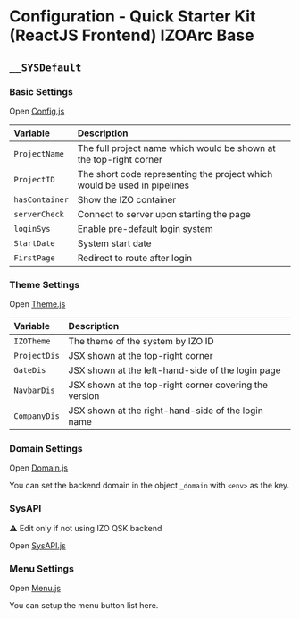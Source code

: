 # Configuration - Quick Starter Kit (**ReactJS** Frontend) **IZOArc Base**

## **`__SYSDefault`**

### **Basic Settings**
Open [Config.js](./src/__SYSDefault/Config.js)

| Variable | Description |
| :--- | :--- |
| `ProjectName` | The full project name which would be shown at the top-right corner |
| `ProjectID` | The short code representing the project which would be used in pipelines |
| `hasContainer` | Show the IZO container |
| `serverCheck` | Connect to server upon starting the page |
| `loginSys` | Enable pre-default login system |
| `StartDate` | System start date |
| `FirstPage` | Redirect to route after login |

### **Theme Settings**
Open [Theme.js](./src/__SYSDefault/Theme.js)

| Variable | Description |
| :--- | :--- |
| `IZOTheme` | The theme of the system by IZO ID |
| `ProjectDis` | JSX shown at the top-right corner |
| `GateDis` | JSX shown at the left-hand-side of the login page |
| `NavbarDis` | JSX shown at the top-right corner covering the version |
| `CompanyDis` | JSX shown at the right-hand-side of the login name |

### **Domain Settings** 
Open [Domain.js](./src/__SYSDefault/Domain.js)

You can set the backend domain in the object `_domain` with `<env>` as the key.

### **SysAPI** 
:warning: Edit only if not using IZO QSK backend

Open [SysAPI.js](./src/__SYSDefault/SysAPI.js)

### **Menu Settings**
Open [Menu.js](./src/__SYSDefault/Menu.js)

You can setup the menu button list here.
